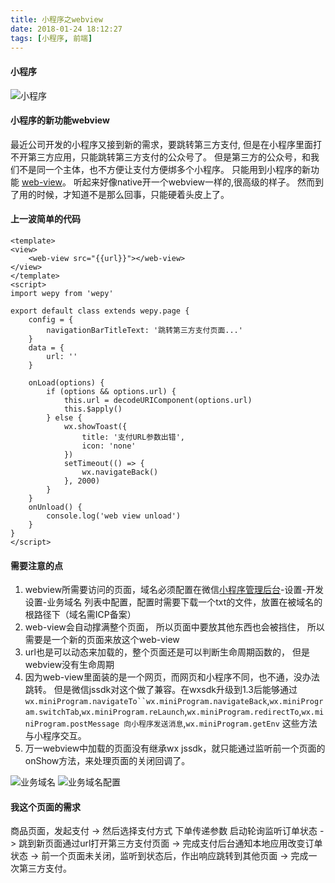 ```yaml
---
title: 小程序之webview
date: 2018-01-24 18:12:27
tags: [小程序, 前端]
---
```


#### 小程序
![小程序](/assets/miniprogram.png)

#### 小程序的新功能webview

最近公司开发的小程序又接到新的需求，要跳转第三方支付, 但是在小程序里面打不开第三方应用，只能跳转第三方支付的公众号了。
但是第三方的公众号，和我们不是同一个主体，也不方便让支付方便绑多个小程序。
只能用到小程序的新功能 [web-view](https://mp.weixin.qq.com/debug/wxadoc/dev/component/web-view.html)。 听起来好像native开一个webview一样的,很高级的样子。
然而到了用的时候，才知道不是那么回事，只能硬着头皮上了。
<!-- more -->
#### 上一波简单的代码

```
<template>
<view>
    <web-view src="{{url}}"></web-view>
</view>
</template>
<script>
import wepy from 'wepy'

export default class extends wepy.page {
    config = {
        navigationBarTitleText: '跳转第三方支付页面...'
    }
    data = {
        url: ''
    }

    onLoad(options) {
        if (options && options.url) {
            this.url = decodeURIComponent(options.url)
            this.$apply()
        } else {
            wx.showToast({
                title: '支付URL参数出错',
                icon: 'none'
            })
            setTimeout(() => {
                wx.navigateBack()
            }, 2000)
        }
    }
    onUnload() {
        console.log('web view unload')
    }
}
</script>
```

#### 需要注意的点
1. webview所需要访问的页面，域名必须配置在微信[小程序管理后台](https://mp.weixin.qq.com)-设置-开发设置-业务域名  列表中配置，配置时需要下载一个txt的文件，放置在被域名的根路径下（域名需ICP备案）
2. web-view会自动撑满整个页面， 所以页面中要放其他东西也会被挡住， 所以需要是一个新的页面来放这个web-view
3. url也是可以动态来加载的，整个页面还是可以判断生命周期函数的， 但是webview没有生命周期
4. 因为web-view里面装的是一个网页，而网页和小程序不同，也不通，没办法跳转。 但是微信jssdk对这个做了兼容。在wxsdk升级到1.3后能够通过 `wx.miniProgram.navigateTo``wx.miniProgram.navigateBack`,`wx.miniProgram.switchTab`,`wx.miniProgram.reLaunch`,`wx.miniProgram.redirectTo`,`wx.miniProgram.postMessage 向小程序发送消息`,`wx.miniProgram.getEnv` 这些方法与小程序交互。
5. 万一webview中加载的页面没有继承wx jssdk，就只能通过监听前一个页面的onShow方法，来处理页面的关闭回调了。

![业务域名](/assets/webview-host.jpg)
![业务域名配置](/assets/webview-condition.png)

#### 我这个页面的需求
商品页面，发起支付 -> 然后选择支付方式 下单传递参数 启动轮询监听订单状态 -> 跳到新页面通过url打开第三方支付页面 -> 完成支付后台通知本地应用改变订单状态 -> 前一个页面未关闭，监听到状态后，作出响应跳转到其他页面 -> 完成一次第三方支付。